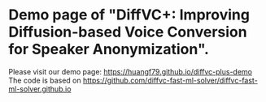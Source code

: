 # Demo page of "DiffVC+: Improving Diffusion-based Voice Conversion for Speaker Anonymization".

Please visit our demo page: https://huangf79.github.io/diffvc-plus-demo
The code is based on https://github.com/diffvc-fast-ml-solver/diffvc-fast-ml-solver.github.io
